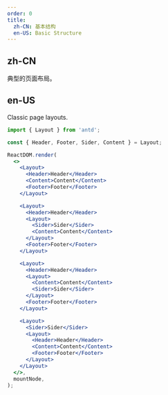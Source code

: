 ```yaml
---
order: 0
title:
  zh-CN: 基本结构
  en-US: Basic Structure
---
```


## zh-CN

典型的页面布局。

## en-US

Classic page layouts.

```jsx
import { Layout } from 'antd';

const { Header, Footer, Sider, Content } = Layout;

ReactDOM.render(
  <>
    <Layout>
      <Header>Header</Header>
      <Content>Content</Content>
      <Footer>Footer</Footer>
    </Layout>

    <Layout>
      <Header>Header</Header>
      <Layout>
        <Sider>Sider</Sider>
        <Content>Content</Content>
      </Layout>
      <Footer>Footer</Footer>
    </Layout>

    <Layout>
      <Header>Header</Header>
      <Layout>
        <Content>Content</Content>
        <Sider>Sider</Sider>
      </Layout>
      <Footer>Footer</Footer>
    </Layout>

    <Layout>
      <Sider>Sider</Sider>
      <Layout>
        <Header>Header</Header>
        <Content>Content</Content>
        <Footer>Footer</Footer>
      </Layout>
    </Layout>
  </>,
  mountNode,
);
```

<style>
#components-layout-demo-basic .code-box-demo {
  text-align: center;
}
#components-layout-demo-basic .ant-layout-header,
#components-layout-demo-basic .ant-layout-footer {
  background: #7dbcea;
  color: #fff;
}
[data-theme="dark"] #components-layout-demo-basic .ant-layout-header {
  background: #6aa0c7;
}
[data-theme="dark"] #components-layout-demo-basic .ant-layout-footer {
  background: #6aa0c7;
}
#components-layout-demo-basic .ant-layout-footer {
  line-height: 1.5;
}
#components-layout-demo-basic .ant-layout-sider {
  background: #3ba0e9;
  color: #fff;
  line-height: 120px;
}
[data-theme="dark"] #components-layout-demo-basic .ant-layout-sider {
  background: #3499ec;
}
#components-layout-demo-basic .ant-layout-content {
  background: rgba(16, 142, 233, 1);
  color: #fff;
  min-height: 120px;
  line-height: 120px;
}
[data-theme="dark"] #components-layout-demo-basic .ant-layout-content {
  background: #107bcb;
}
#components-layout-demo-basic > .code-box-demo > .ant-layout {
  margin-bottom: 48px;
}
#components-layout-demo-basic > .code-box-demo > .ant-layout:last-child {
  margin: 0;
}
</style>
